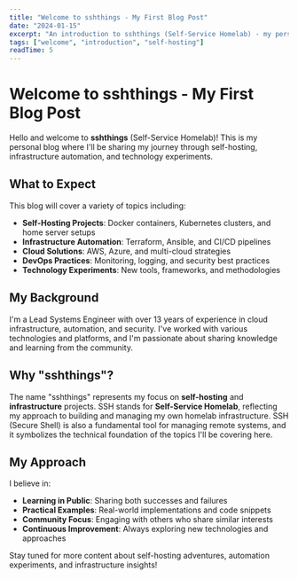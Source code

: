 ```yaml
---
title: "Welcome to sshthings - My First Blog Post"
date: "2024-01-15"
excerpt: "An introduction to sshthings (Self-Service Homelab) - my personal blog where I'll be sharing self-hosting projects, automation experiments, and infrastructure insights."
tags: ["welcome", "introduction", "self-hosting"]
readTime: 5
---
```


# Welcome to sshthings - My First Blog Post

Hello and welcome to **sshthings** (Self-Service Homelab)! This is my personal blog where I'll be sharing my journey through self-hosting, infrastructure automation, and technology experiments.

## What to Expect

This blog will cover a variety of topics including:

- **Self-Hosting Projects**: Docker containers, Kubernetes clusters, and home server setups
- **Infrastructure Automation**: Terraform, Ansible, and CI/CD pipelines
- **Cloud Solutions**: AWS, Azure, and multi-cloud strategies
- **DevOps Practices**: Monitoring, logging, and security best practices
- **Technology Experiments**: New tools, frameworks, and methodologies

## My Background

I'm a Lead Systems Engineer with over 13 years of experience in cloud infrastructure, automation, and security. I've worked with various technologies and platforms, and I'm passionate about sharing knowledge and learning from the community.

## Why "sshthings"?

The name "sshthings" represents my focus on **self-hosting** and **infrastructure** projects. SSH stands for **Self-Service Homelab**, reflecting my approach to building and managing my own homelab infrastructure. SSH (Secure Shell) is also a fundamental tool for managing remote systems, and it symbolizes the technical foundation of the topics I'll be covering here.

## My Approach

I believe in:
- **Learning in Public**: Sharing both successes and failures
- **Practical Examples**: Real-world implementations and code snippets
- **Community Focus**: Engaging with others who share similar interests
- **Continuous Improvement**: Always exploring new technologies and approaches

Stay tuned for more content about self-hosting adventures, automation experiments, and infrastructure insights! 
